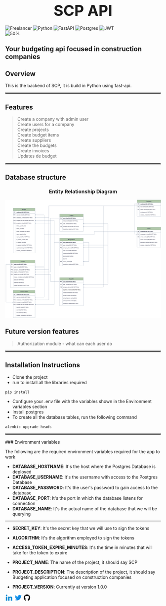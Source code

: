# <center style="font-size: 3rem;">**SCP API**</center>
![Freelancer](https://img.shields.io/badge/Freelancer-29B2FE?style=for-the-badge&logo=Freelancer&logoColor=white)
![Python](https://img.shields.io/badge/python-3670A0?style=for-the-badge&logo=python&logoColor=ffdd54)
![FastAPI](https://img.shields.io/badge/FastAPI-005571?style=for-the-badge&logo=fastapi)
![Postgres](https://img.shields.io/badge/postgres-%23316192.svg?style=for-the-badge&logo=postgresql&logoColor=white)
![JWT](https://img.shields.io/badge/JWT-black?style=for-the-badge&logo=JSON%20web%20tokens)
\
![50%](https://progress-bar.dev/35)
## Your budgeting api focused in construction companies
## Overview
This is the backend of SCP, it is build in Python using fast-api.

<hr style="border: 2px solid gray;" />

## Features

> Create a company with admin user\
> Create users for a company\
> Create projects\
> Create budget items\
> Create suppliers\
> Create the budgets\
> Create invoices\
> Updates de budget 
<hr style="border: 2px solid gray;" />

## Database structure

### <center>Entity Relationship Diagram</center>
![Entity Relationship Diagram](./images/entity-relationship.png)

## Future version features

> Authorization module - what can each user do
<hr style="border: 2px solid gray;" />

## Installation Instructions

- Clone the project
- run to install all the libraries required
```
pip install
``` 
- Configure your .env file with the variables shown in the Environment variables section 
- Install postgres
- To create all the database tables, run the following command
```
alembic upgrade heads
``` 
<hr style="border: 2px solid gray;" />
### Environment variables

The following are the required environment variables required for the app to
work

- **DATABASE_HOSTNAME**: It's the host where the Postgres Database is deployed
- **DATABASE_USERNAME**:  It's the username with access to the Postgres Database
- **DATABASE_PASSWORD**:  It's the user's password to gain access to the database
- **DATABASE_PORT**:  It's the port in which the database listens for connection
- **DATABASE_NAME**: It's the actual name of the database that we will be querying
---
- **SECRET_KEY**: It's the secret key that we will use to sign the tokens
- **ALGORITHM**: It's the algorithm employed to sign the tokens
- **ACCESS_TOKEN_EXPIRE_MINUTES**: It's the time in minutes that will take for the token to expire

- **PROJECT_NAME**: The name of the project, it should say SCP
- **PROJECT_DESCRIPTION**: The description of the project, it should say Budgeting application focused on construction companies
- **PROJECT_VERSION**: Currently at version 1.0.0

[<img src="./images/icons8-linkedin-2-48.png" alt="LinkedIn" width="25" />](https://www.linkedin.com/in/andres-court-benitez-11ab6613b)
[<img src="./images/icons8-twitter-48.png" alt="Twitter" width="25" />](https://twitter.com/alcb1310)
[<img src="./images/icons8-github-48.png" alt="Git Hub" width="25" />](https://github.com/alcb1310)
